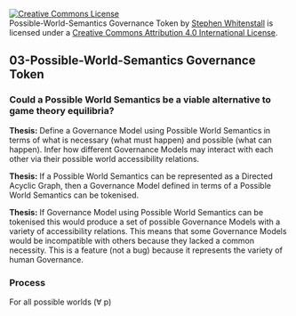 
<a rel="license" href="http://creativecommons.org/licenses/by/4.0/"><img alt="Creative Commons License" style="border-width:0" src="https://i.creativecommons.org/l/by/4.0/88x31.png" /></a><br /><span xmlns:dct="http://purl.org/dc/terms/" href="http://purl.org/dc/dcmitype/Text" property="dct:title" rel="dct:type">Possible-World-Semantics Governance Token</span> by <a xmlns:cc="http://creativecommons.org/ns#" href="https://github.com/Quality-Assurance-DAO" property="cc:attributionName" rel="cc:attributionURL">Stephen Whitenstall</a> is licensed under a <a rel="license" href="http://creativecommons.org/licenses/by/4.0/">Creative Commons Attribution 4.0 International License</a>.

## 03-Possible-World-Semantics Governance Token

### Could a Possible World Semantics be a viable alternative to game theory equilibria?

**Thesis:** Define a Governance Model using Possible World Semantics in terms of what is necessary (what must happen) and possible (what can happen). Infer how different Governance Models may interact with each other via their possible world accessibility relations.

**Thesis:** If a Possible World Semantics can be represented as a Directed Acyclic Graph, then a Governance Model defined in terms of a Possible World Semantics can be tokenised.

**Thesis:** If Governance Model using Possible World Semantics can be tokenised this would produce a set of possible Governance Models with a variety of accessibility relations. This means that some Governance Models would be incompatible with others because they lacked a common necessity. This is a feature (not a bug) because it represents the variety of human Governance.

### Process

For all possible worlds (&#8704; p)
